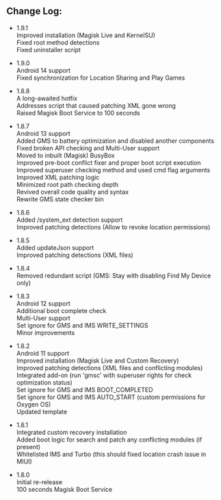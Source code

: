 ## Change Log:
- 1.9.1   
Improved installation (Magisk Live and KernelSU)   
Fixed root method detections   
Fixed uninstaller script   

- 1.9.0   
Android 14 support      
Fixed synchronization for Location Sharing and Play Games   

- 1.8.8   
A long-awaited hotfix   
Addresses script that caused patching XML gone wrong   
Raised Magisk Boot Service to 100 seconds   

- 1.8.7   
Android 13 support   
Added GMS to battery optimization and disabled another components   
Fixed broken API checking and Multi-User support   
Moved to inbuilt (Magisk) BusyBox   
Improved pre-boot conflict fixer and proper boot script execution   
Improved superuser checking method and used cmd flag arguments   
Improved XML patching logic   
Minimized root path checking depth   
Revived overall code quality and syntax   
Rewrite GMS state checker bin   

- 1.8.6   
Added /system_ext detection support   
Improved patching detections (Allow to revoke location permissions)   

- 1.8.5   
Added updateJson support   
Improved patching detections (XML files)   

- 1.8.4   
Removed redundant script (GMS: Stay with disabling Find My Device only)   

- 1.8.3   
Android 12 support   
Additional boot complete check   
Multi-User support   
Set ignore for GMS and IMS WRITE_SETTINGS   
Minor improvements   

- 1.8.2   
Android 11 support   
Improved installation (Magisk Live and Custom Recovery)   
Improved patching detections (XML files and conflicting modules)   
Integrated add-on (run 'gmsc' with superuser rights for check optimization status)   
Set ignore for GMS and IMS BOOT_COMPLETED   
Set ignore for GMS and IMS AUTO_START (custom permissions for Oxygen OS)   
Updated template   

- 1.8.1   
Integrated custom recovery installation   
Added boot logic for search and patch any conflicting modules (if present)   
Whitelisted IMS and Turbo (this should fixed location crash issue in MIUI)   

- 1.8.0   
Initial re-release   
100 seconds Magisk Boot Service   
